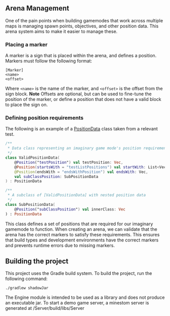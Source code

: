 ## Arena Management

One of the pain points when building gamemodes that work across
multiple maps is managing spawn points, objectives, and other position
data. This arena system aims to make it easier to manage these.

### Placing a marker
A marker is a sign that is placed within the arena, and defines a position.
Markers must follow the following format:
```
[Marker]
<name>
<offset>
```
Where `<name>` is the name of the marker, and `<offset>` is the offset from the sign block.
**Note**
Offsets are optional, but can be used to fine-tune the position of the marker, 
or define a position that does not have a valid block to place the sign on. 

### Defining position requirements
The following is an example of a [PositionData](Engine/src/main/kotlin/org/readutf/game/engine/settings/location/PositionData.kt) class taken
from a relevant test.
```kotlin
/**
 * Data class representing an imaginary game mode's position requirements
 */
class ValidPositionData(
    @Position("testPosition") val testPosition: Vec,
    @Position(startsWith = "testListPositions") val startWith: List<Vec>,
    @Position(endsWith = "endsWithPosition") val endsWith: Vec,
    val subClassPosition: SubPositionData
) : PositionData

/**
 * A subclass of [ValidPositionData] with nested position data
 */
class SubPositionData(
    @Position("subClassPosition") val innerClass: Vec
) : PositionData
```
This class defines a set of positions that are required for our imaginary gamemode to function.
When creating an arena, we can validate that the arena has the correct markers to satisfy these requirements.
This ensures that build types and development environments have the correct markers and prevents
runtime errors due to missing markers.

## Building the project
This project uses the Gradle build system. To build the project, run the following command:
```
./gradlew shadowJar
```
The Engine module is intended to be used as a library and does not produce an executable jar.
To start a demo game server, a minestom server is generated at /Server/build/libs/Server
